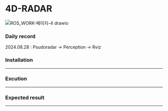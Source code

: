 # 4D-RADAR 
 
![ROS_WORK-페이지-4 drawio](https://github.com/user-attachments/assets/d1a5ac63-1679-4d08-98d5-cb6214e7761b)

### Daily record
2024.08.28 : Psudoradar -> Perception -> Rviz  

### Installation
------------------
### Excution
------------------
### Expected result
------------------
